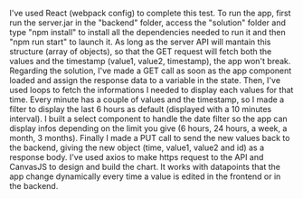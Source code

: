 I've used React (webpack config) to complete this test. To run the app, first run the server.jar in the "backend" folder, access the "solution" folder and type "npm install" to install all the dependencies needed to run it and then "npm run start" to launch it.
As long as the server API will mantain this structure (array of objects), so that the GET request will fetch both the values and the timestamp (value1, value2, timestamp), the app won't break.
Regarding the solution, I've made a GET call as soon as the app component loaded and assign the response data to a variable in the state. Then, I've used loops to fetch the informations I needed to display each values for that time. Every minute has a couple of values and the timestamp, so I made a filter to display the last 6 hours as default (displayed with a 10 minutes interval).
I built a select component to handle the date filter so the app can display infos depending on the limit you give (6 hours, 24 hours, a week, a month, 3 months).
Finally I made a PUT call to send the new values back to the backend, giving the new object (time, value1, value2 and id) as a response body.
I've used axios to make https request to the API and CanvasJS to design and build the chart. It works with datapoints that the app change dynamically every time a value is edited in the frontend or in the backend.
